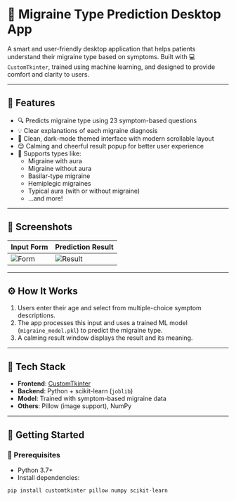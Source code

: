 # 🧠 Migraine Type Prediction Desktop App

A smart and user-friendly desktop application that helps patients understand their migraine type based on symptoms. Built with 💻 `CustomTkinter`, trained using machine learning, and designed to provide comfort and clarity to users.

---

## 🌟 Features

- 🔍 Predicts migraine type using 23 symptom-based questions
- 💡 Clear explanations of each migraine diagnosis
- 🎨 Clean, dark-mode themed interface with modern scrollable layout
- 😊 Calming and cheerful result popup for better user experience
- 🧠 Supports types like:
  - Migraine with aura
  - Migraine without aura
  - Basilar-type migraine
  - Hemiplegic migraines
  - Typical aura (with or without migraine)
  - ...and more!

---

## 📸 Screenshots

| Input Form | Prediction Result |
|------------|-------------------|
| ![Form](assets/form_example.png) | ![Result](assets/result_popup.png) |

---

## ⚙️ How It Works

1. Users enter their age and select from multiple-choice symptom descriptions.
2. The app processes this input and uses a trained ML model (`migraine_model.pkl`) to predict the migraine type.
3. A calming result window displays the result and its meaning.

---

## 🧰 Tech Stack

- **Frontend**: [CustomTkinter](https://github.com/TomSchimansky/CustomTkinter)
- **Backend**: Python + scikit-learn (`joblib`)
- **Model**: Trained with symptom-based migraine data
- **Others**: Pillow (image support), NumPy

---

## 🚀 Getting Started

### 🔧 Prerequisites

- Python 3.7+
- Install dependencies:
```bash
pip install customtkinter pillow numpy scikit-learn
